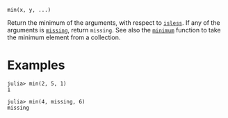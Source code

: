 ```
min(x, y, ...)
```

Return the minimum of the arguments, with respect to [`isless`](@ref). If any of the arguments is [`missing`](@ref), return `missing`. See also the [`minimum`](@ref) function to take the minimum element from a collection.

# Examples

```jldoctest
julia> min(2, 5, 1)
1

julia> min(4, missing, 6)
missing
```
